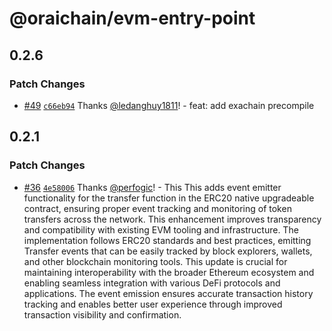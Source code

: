 # @oraichain/evm-entry-point

## 0.2.6

### Patch Changes

- [#49](https://github.com/oraidex/evm-entry-point/pull/49) [`c66eb94`](https://github.com/oraidex/evm-entry-point/commit/c66eb94244bb2843b531bf0d08e733ee170def8f) Thanks [@ledanghuy1811](https://github.com/ledanghuy1811)! - feat: add exachain precompile

## 0.2.1

### Patch Changes

- [#36](https://github.com/oraidex/evm-entry-point/pull/36) [`4e58006`](https://github.com/oraidex/evm-entry-point/commit/4e58006cf284ce96e936aa1b75e0f90003384002) Thanks [@perfogic](https://github.com/perfogic)! - This This adds event emitter functionality for the transfer function in the ERC20 native upgradeable contract, ensuring proper event tracking and monitoring of token transfers across the network. This enhancement improves transparency and compatibility with existing EVM tooling and infrastructure. The implementation follows ERC20 standards and best practices, emitting Transfer events that can be easily tracked by block explorers, wallets, and other blockchain monitoring tools. This update is crucial for maintaining interoperability with the broader Ethereum ecosystem and enabling seamless integration with various DeFi protocols and applications. The event emission ensures accurate transaction history tracking and enables better user experience through improved transaction visibility and confirmation.

